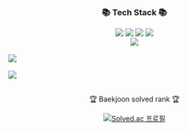 <div align=center>
	<h3>📚 Tech Stack 📚</h3>
</div>
<div align="center">
	<img src="https://img.shields.io/badge/Java-007396?style=flat&logo=Conda-Forge&logoColor=white" />
	<img src="https://img.shields.io/badge/Spring-6DB33F?style=flat&logo=Spring&logoColor=white" />
	<img src="https://img.shields.io/badge/JavaScript-F7DF1E?style=flat&logo=JavaScript&logoColor=white" />
	<img src="https://img.shields.io/badge/jQuery-0769AD?style=flat&logo=jQuery&logoColor=white" />
	<br>
	<img src="https://img.shields.io/badge/Oracle%20SQL-F80000?style=flat&logo=Oracle&logoColor=white" />
</div>
<br>
<img src="https://github-readme-stats.vercel.app/api/top-langs/?username=Kwkwl&layout=compact"><br><br>
<img src="https://github-readme-stats.vercel.app/api?username=Kwkwl&show_icons=true"><br><br>

<div align=center>
<p>🏆 Baekjoon solved rank 🏆</p>

[![Solved.ac
프로필](http://mazassumnida.wtf/api/generate_badge?boj=yel21307)](https://solved.ac/yel21307)
</div>
